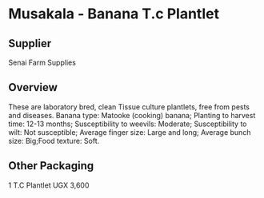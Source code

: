# Musakala - Banana T.c Plantlet

## Supplier
Senai Farm Supplies

## Overview
These are laboratory bred, clean Tissue culture plantlets, free from pests and diseases. Banana type: Matooke (cooking) banana; Planting to harvest time: 12-13 months; Susceptibility to weevils: Moderate; Susceptibility to wilt: Not susceptible; Average finger size: Large and long; Average bunch size: Big;Food texture: Soft.

## Other Packaging
1 T.C Plantlet UGX 3,600


